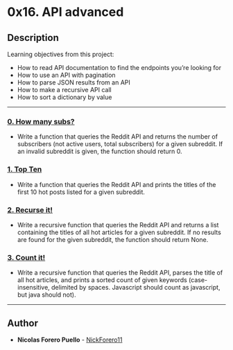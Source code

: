 # 0x16. API advanced

## Description

Learning objectives from this project:

* How to read API documentation to find the endpoints you’re looking for
* How to use an API with pagination
* How to parse JSON results from an API
* How to make a recursive API call
* How to sort a dictionary by value

---

### [0. How many subs?](./0-subs.py)

* Write a function that queries the Reddit API and returns the number of subscribers (not active users, total subscribers) for a given subreddit. If an invalid subreddit is given, the function should return 0.

### [1. Top Ten](./1-top_ten.py)

* Write a function that queries the Reddit API and prints the titles of the first 10 hot posts listed for a given subreddit.

### [2. Recurse it!](./2-recurse.py)

* Write a recursive function that queries the Reddit API and returns a list containing the titles of all hot articles for a given subreddit. If no results are found for the given subreddit, the function should return None.

### [3. Count it!](./100-count.py)

* Write a recursive function that queries the Reddit API, parses the title of all hot articles, and prints a sorted count of given keywords (case-insensitive, delimited by spaces. Javascript should count as javascript, but java should not).

---

## Author

* **Nicolas Forero Puello** - [NickForero11](https://github.com/NickForero11)

